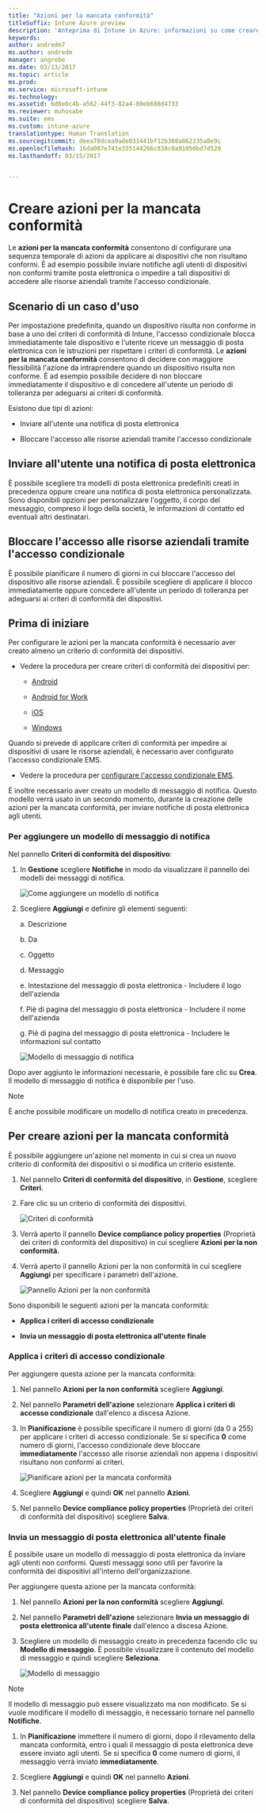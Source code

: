 ```yaml
---
title: "Azioni per la mancata conformità"
titleSuffix: Intune Azure preview
description: 'Anteprima di Intune in Azure: informazioni su come creare azioni per i dispositivi non conformi'
keywords: 
author: andredm7
ms.author: andredm
manager: angrobe
ms.date: 03/13/2017
ms.topic: article
ms.prod: 
ms.service: microsoft-intune
ms.technology: 
ms.assetid: 6d0e0c4b-a562-44f3-82a4-80eb688d4733
ms.reviewer: muhosabe
ms.suite: ems
ms.custom: intune-azure
translationtype: Human Translation
ms.sourcegitcommit: deea78dcea9ade031441bf12b388a862235a8e9c
ms.openlocfilehash: 16da087e741e335144266c838c0a91050bd7d520
ms.lasthandoff: 03/15/2017


---
```


# <a name="create-actions-for-non-compliance"></a>Creare azioni per la mancata conformità

Le **azioni per la mancata conformità** consentono di configurare una sequenza temporale di azioni da applicare ai dispositivi che non risultano conformi. È ad esempio possibile inviare notifiche agli utenti di dispositivi non conformi tramite posta elettronica o impedire a tali dispositivi di accedere alle risorse aziendali tramite l'accesso condizionale.

## <a name="use-case-scenario"></a>Scenario di un caso d'uso

Per impostazione predefinita, quando un dispositivo risulta non conforme in base a uno dei criteri di conformità di Intune, l'accesso condizionale blocca immediatamente tale dispositivo e l'utente riceve un messaggio di posta elettronica con le istruzioni per rispettare i criteri di conformità. Le **azioni per la mancata conformità** consentono di decidere con maggiore flessibilità l'azione da intraprendere quando un dispositivo risulta non conforme. È ad esempio possibile decidere di non bloccare immediatamente il dispositivo e di concedere all'utente un periodo di tolleranza per adeguarsi ai criteri di conformità.

Esistono due tipi di azioni:

-   Inviare all'utente una notifica di posta elettronica

-   Bloccare l'accesso alle risorse aziendali tramite l'accesso condizionale

## <a name="notify-the-user-via-email"></a>Inviare all'utente una notifica di posta elettronica

È possibile scegliere tra modelli di posta elettronica predefiniti creati in precedenza oppure creare una notifica di posta elettronica personalizzata. Sono disponibili opzioni per personalizzare l'oggetto, il corpo del messaggio, compreso il logo della società, le informazioni di contatto ed eventuali altri destinatari.

## <a name="block-corporate-resource-access-through-conditional-access"></a>Bloccare l'accesso alle risorse aziendali tramite l'accesso condizionale

È possibile pianificare il numero di giorni in cui bloccare l'accesso del dispositivo alle risorse aziendali. È possibile scegliere di applicare il blocco immediatamente oppure concedere all'utente un periodo di tolleranza per adeguarsi ai criteri di conformità dei dispositivi.

## <a name="before-you-begin"></a>Prima di iniziare

Per configurare le azioni per la mancata conformità è necessario aver creato almeno un criterio di conformità dei dispositivi.

-   Vedere la procedura per creare criteri di conformità dei dispositivi per:

    -   [Android](https://docs.microsoft.com/intune-azure/set-device-compliance/create-a-compliance-policy-for-android)

    -   [Android for Work](https://docs.microsoft.com/intune-azure/set-device-compliance/create-a-compliance-policy-for-android-for-work)

    -   [iOS](https://docs.microsoft.com/intune-azure/set-device-compliance/create-a-compliance-policy-for-ios)

    -   [Windows](https://docs.microsoft.com/intune-azure/set-device-compliance/create-a-compliance-policy-for-windows)

Quando si prevede di applicare criteri di conformità per impedire ai dispositivi di usare le risorse aziendali, è necessario aver configurato l'accesso condizionale EMS.

- Vedere la procedura per [configurare l'accesso condizionale EMS](https://docs.microsoft.com/azure/active-directory/active-directory-conditional-access).

È inoltre necessario aver creato un modello di messaggio di notifica. Questo modello verrà usato in un secondo momento, durante la creazione delle azioni per la mancata conformità, per inviare notifiche di posta elettronica agli utenti.

### <a name="to-add-a-notification-message-template"></a>Per aggiungere un modello di messaggio di notifica

Nel pannello **Criteri di conformità del dispositivo**:

1.  In **Gestione** scegliere **Notifiche** in modo da visualizzare il pannello dei modelli dei messaggi di notifica.

    ![Come aggiungere un modello di notifica](../media/afnc-1.png)

2.  Scegliere **Aggiungi** e definire gli elementi seguenti:

    a.  Descrizione

    b.  Da

    c.  Oggetto

    d.  Messaggio

    e.  Intestazione del messaggio di posta elettronica - Includere il logo dell'azienda

    f.  Piè di pagina del messaggio di posta elettronica - Includere il nome dell'azienda

    g.  Piè di pagina del messaggio di posta elettronica - Includere le informazioni sul contatto

     ![Modello di messaggio di notifica](../media/afnc-2.png)

Dopo aver aggiunto le informazioni necessarie, è possibile fare clic su **Crea**. Il modello di messaggio di notifica è disponibile per l'uso.

> [!NOTE] 
> È anche possibile modificare un modello di notifica creato in precedenza.

## <a name="to-create-actions-for-non-compliance"></a>Per creare azioni per la mancata conformità

È possibile aggiungere un'azione nel momento in cui si crea un nuovo criterio di conformità dei dispositivi o si modifica un criterio esistente.

1.  Nel pannello **Criteri di conformità del dispositivo**, in **Gestione**, scegliere **Criteri**.

2.  Fare clic su un criterio di conformità dei dispositivi.

    ![Criteri di conformità](../media/afnc-3.png)

3.  Verrà aperto il pannello **Device compliance policy properties** (Proprietà dei criteri di conformità del dispositivo) in cui scegliere **Azioni per la non conformità**.

4.  Verrà aperto il pannello Azioni per la non conformità in cui scegliere **Aggiungi** per specificare i parametri dell'azione.

    ![Pannello Azioni per la non conformità](../media/afnc-4.png)

Sono disponibili le seguenti azioni per la mancata conformità:

-   **Applica i criteri di accesso condizionale**

-   **Invia un messaggio di posta elettronica all'utente finale**

### <a name="enforce-conditional-access-policy"></a>Applica i criteri di accesso condizionale

Per aggiungere questa azione per la mancata conformità:

1.  Nel pannello **Azioni per la non conformità** scegliere **Aggiungi**.

2.  Nel pannello **Parametri dell'azione** selezionare **Applica i criteri di accesso condizionale** dall'elenco a discesa Azione.

3.  In **Pianificazione** è possibile specificare il numero di giorni (da 0 a 255) per applicare i criteri di accesso condizionale. Se si specifica **0** come numero di giorni, l'accesso condizionale deve bloccare **immediatamente** l'accesso alle risorse aziendali non appena i dispositivi risultano non conformi ai criteri.

    ![Pianificare azioni per la mancata conformità](../media/afnc-5.png)

4.  Scegliere **Aggiungi** e quindi **OK** nel pannello **Azioni**.

5.  Nel pannello **Device compliance policy properties** (Proprietà dei criteri di conformità del dispositivo) scegliere **Salva**.

### <a name="send-e-mail-to-end-user"></a>Invia un messaggio di posta elettronica all'utente finale

È possibile usare un modello di messaggio di posta elettronica da inviare agli utenti non conformi. Questi messaggi sono utili per favorire la conformità dei dispositivi all'interno dell'organizzazione.

Per aggiungere questa azione per la mancata conformità:

1.  Nel pannello **Azioni per la non conformità** scegliere **Aggiungi**.

2.  Nel pannello **Parametri dell'azione** selezionare **Invia un messaggio di posta elettronica all'utente finale** dall'elenco a discesa Azione.

3.  Scegliere un modello di messaggio creato in precedenza facendo clic su **Modello di messaggio**. È possibile visualizzare il contenuto del modello di messaggio e quindi scegliere **Seleziona**.

    ![Modello di messaggio](../media/afnc-6.png)

> [!NOTE] 
> Il modello di messaggio può essere visualizzato ma non modificato. Se si vuole modificare il modello di messaggio, è necessario tornare nel pannello **Notifiche**.

1.  In **Pianificazione** immettere il numero di giorni, dopo il rilevamento della mancata conformità, entro i quali il messaggio di posta elettronica deve essere inviato agli utenti. Se si specifica **0** come numero di giorni, il messaggio verrà inviato **immediatamente**.

2.  Scegliere **Aggiungi** e quindi **OK** nel pannello **Azioni**.

3.  Nel pannello **Device compliance policy properties** (Proprietà dei criteri di conformità del dispositivo) scegliere **Salva**.

